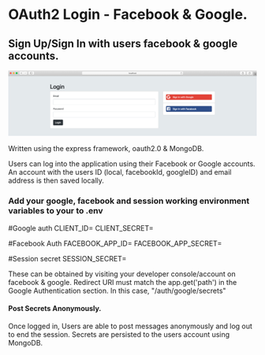 # OAuth2 Login - Facebook & Google.

## Sign Up/Sign In with users facebook & google accounts.

![GitHub Logo](/public/screenshot.png)

Written using the express framework, oauth2.0 & MongoDB.

Users can log into the application using their Facebook or Google accounts.  An account with the users ID (local, facebookId, googleID) and email address is then saved locally.

### Add your google, facebook and session working environment variables to your to .env

\#Google auth
CLIENT_ID=
CLIENT_SECRET=

\#Facebook Auth
FACEBOOK_APP_ID=
FACEBOOK_APP_SECRET=

#Session secret
SESSION_SECRET=

These can be obtained by visiting your developer console/account on facebook & google.
Redirect URI must match the app.get('path') in the Google Authentication section.  In this case, "/auth/google/secrets"

#### Post Secrets Anonymously.

Once logged in, Users are able to post messages anonymously and log out to end the session.
Secrets are persisted to the users account using MongoDB.
